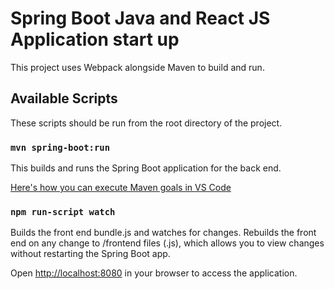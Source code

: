# Spring Boot Java and React JS Application start up

This project uses Webpack alongside Maven to build and run.

## Available Scripts

These scripts should be run from the root directory of the project.

### `mvn spring-boot:run`

This builds and runs the Spring Boot application for the back end.

[Here's how you can execute Maven goals in VS Code](https://code.visualstudio.com/docs/java/java-build)

### `npm run-script watch`

Builds the front end bundle.js and watches for changes.
Rebuilds the front end on any change to /frontend files (.js), which allows you to view changes without restarting the Spring Boot app.

Open [http://localhost:8080](http://localhost:8080) in your browser to access the application.

